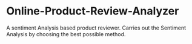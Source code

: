 # Online-Product-Review-Analyzer
A sentiment Analysis based product reviewer. Carries out the Sentiment Analysis by choosing the best possible method.
